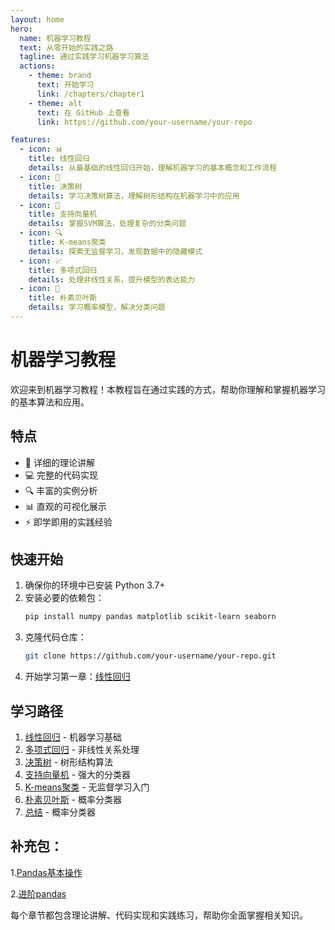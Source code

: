 ```yaml
---
layout: home
hero:
  name: 机器学习教程
  text: 从零开始的实践之路
  tagline: 通过实践学习机器学习算法
  actions:
    - theme: brand
      text: 开始学习
      link: /chapters/chapter1
    - theme: alt
      text: 在 GitHub 上查看
      link: https://github.com/your-username/your-repo

features:
  - icon: 📊
    title: 线性回归
    details: 从最基础的线性回归开始，理解机器学习的基本概念和工作流程
  - icon: 🌲
    title: 决策树
    details: 学习决策树算法，理解树形结构在机器学习中的应用
  - icon: 🎯
    title: 支持向量机
    details: 掌握SVM算法，处理复杂的分类问题
  - icon: 🔍
    title: K-means聚类
    details: 探索无监督学习，发现数据中的隐藏模式
  - icon: 📈
    title: 多项式回归
    details: 处理非线性关系，提升模型的表达能力
  - icon: 🎲
    title: 朴素贝叶斯
    details: 学习概率模型，解决分类问题
---
```


# 机器学习教程

欢迎来到机器学习教程！本教程旨在通过实践的方式，帮助你理解和掌握机器学习的基本算法和应用。

## 特点

- 📝 详细的理论讲解
- 💻 完整的代码实现
- 🔍 丰富的实例分析
- 📊 直观的可视化展示
- ⚡ 即学即用的实践经验

## 快速开始

1. 确保你的环境中已安装 Python 3.7+
2. 安装必要的依赖包：
   ```bash
   pip install numpy pandas matplotlib scikit-learn seaborn
   ```
3. 克隆代码仓库：
   ```bash
   git clone https://github.com/your-username/your-repo.git
   ```
4. 开始学习第一章：[线性回归](/chapters/chapter1)

## 学习路径

1. [线性回归](/chapters/chapter1) - 机器学习基础
2. [多项式回归](/chapters/chapter2) - 非线性关系处理
3. [决策树](/chapters/chapter3) - 树形结构算法
4. [支持向量机](/chapters/chapter4) - 强大的分类器
5. [K-means聚类](/chapters/chapter5) - 无监督学习入门
6. [朴素贝叶斯](/chapters/chapter6) - 概率分类器 
7. [总结](/chapters/chapter7) - 概率分类器 
 
## 补充包：
1.[Pandas基本操作](/chapters/pandas)    

2.[进阶pandas](/chapters/propandas)

每个章节都包含理论讲解、代码实现和实践练习，帮助你全面掌握相关知识。 